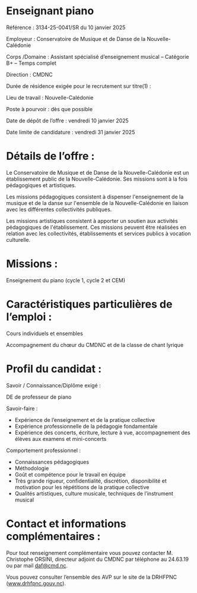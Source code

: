 # Enseignant piano

Référence : 3134-25-0041/SR du 10 janvier 2025

Employeur : Conservatoire de Musique et de Danse de la Nouvelle-Calédonie

Corps /Domaine : Assistant spécialisé d’enseignement musical – Catégorie B+ – Temps complet

Direction : CMDNC

Durée de résidence exigée pour le recrutement sur titre(1) :

Lieu de travail : Nouvelle-Calédonie

Poste à pourvoir : dès que possible

Date de dépôt de l’offre : vendredi 10 janvier 2025

Date limite de candidature : vendredi 31 janvier 2025

# Détails de l’offre :

Le Conservatoire de Musique et de Danse de la Nouvelle-Calédonie est un établissement public de la Nouvelle-Calédonie. Ses missions sont à la fois pédagogiques et artistiques.

Les missions pédagogiques consistent à dispenser l'enseignement de la musique et de la danse sur l'ensemble de la Nouvelle-Calédonie en liaison avec les différentes collectivités publiques.

Les missions artistiques consistent à apporter un soutien aux activités pédagogiques de l'établissement. Ces missions peuvent être réalisées en relation avec les collectivités, établissements et services publics à vocation culturelle.

# Missions :

Enseignement du piano (cycle 1, cycle 2 et CEM)

# Caractéristiques particulières de l’emploi :

Cours individuels et ensembles

Accompagnement du chœur du CMDNC et de la classe de chant lyrique

# Profil du candidat :

Savoir / Connaissance/Diplôme exigé :

DE de professeur de piano

Savoir-faire :

- Expérience de l’enseignement et de la pratique collective
- Expérience professionnelle de la pédagogie fondamentale
- Expérience des concerts, écriture, lecture à vue, accompagnement des élèves aux examens et mini-concerts

Comportement professionnel :

- Connaissances pédagogiques
- Méthodologie
- Goût et compétence pour le travail en équipe
- Très grande rigueur, confidentialité, discrétion, disponibilité et motivation pour les répétitions de la pratique collective
- Qualités artistiques, culture musicale, techniques de l’instrument musical

# Contact et informations complémentaires :

Pour tout renseignement complémentaire vous pouvez contacter M. Christophe ORSINI, directeur adjoint du CMDNC par téléphone au 24.63.19 ou par mail daf@cmd.nc.

Vous pouvez consulter l’ensemble des AVP sur le site de la DRHFPNC (www.drhfpnc.gouv.nc).
